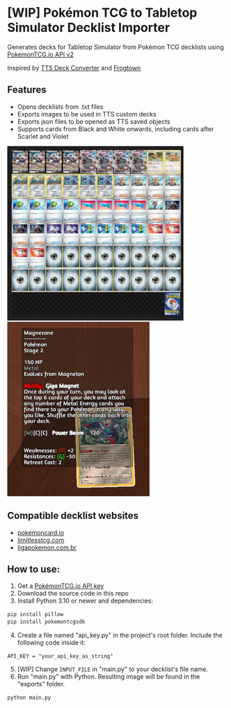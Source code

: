 # [WIP] Pokémon TCG to Tabletop Simulator Decklist Importer

Generates decks for Tabletop Simulator from Pokémon TCG decklists using [PokemonTCG.io API v2](https://pokemontcg.io/)

Inspired by [TTS Deck Converter](https://github.com/jeandeaual/tts-deckconverter) and [Frogtown](https://www.frogtown.me/)


## Features
- Opens decklists from .txt files
- Exports images to be used in TTS custom decks
- Exports json files to be opened as TTS saved objects
- Supports cards from Black and White onwards, including cards after Scarlet and Violet

<img src="https://github.com/NatePlays95/ptcg-tts-decklist-importer/blob/main/readme_image_1.jpeg?raw=true" height="400"><img src="https://github.com/NatePlays95/ptcg-tts-decklist-importer/blob/main/readme_image_2.jpeg?raw=true" height="400">

## Compatible decklist websites
- [pokemoncard.io](https://pokemoncard.io)
- [limitlesstcg.com](https://limitlesstcg.com)
- [ligapokemon.com.br](https://ligapokemon.com.br)


## How to use:
1. Get a [PokémonTCG.io API key](https://dev.pokemontcg.io/)
2. Download the source code in this repo
3. Install Python 3.10 or newer and dependencies:
```sh
pip install pillow
pip install pokemontcgsdk
```
4. Create a file named "api_key.py" in the project's root folder. Include the following code inside it:
```text
API_KEY = "your_api_key_as_string"
```
5. [WIP] Change ``INPUT_FILE`` in "main.py" to your decklist's file name.
6. Run "main.py" with Python. Resulting image will be found in the "exports" folder.
```sh
python main.py
```
   
